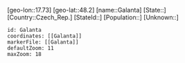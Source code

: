 ﻿---
location: [48.2,17.73]
mapzoom: [7,12] 
mapmarker: city 
type: City
tags:
- geo/City


SpocWebEntityId: 30343
isDeleted: false
confidential: public

---
[geo-lon::17.73]
[geo-lat::48.2]
[name::Galanta]
[State::]
[Country::Czech_Rep.]
[StateId::]
[Population::]
[Unknown::]


```leaflet
id: Galanta
coordinates: [[Galanta]]
markerFile: [[Galanta]]
defaultZoom: 11 
maxZoom: 18
```
